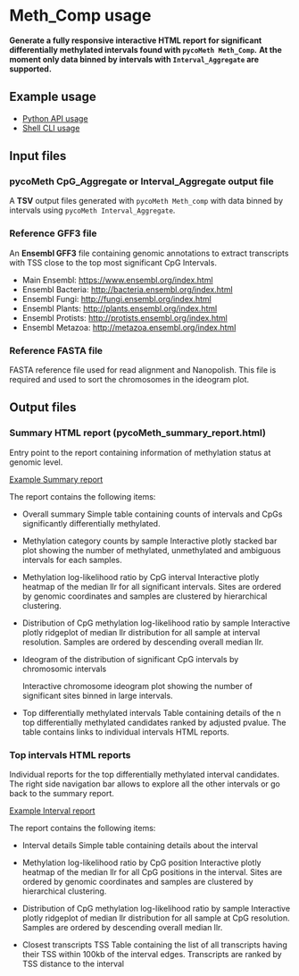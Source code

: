 # Meth_Comp usage

**Generate a fully responsive interactive HTML report for significant differentially methylated intervals found with `pycoMeth Meth_Comp`.**
**At the moment only data binned by intervals with `Interval_Aggregate` are supported.**

## Example usage

* [Python API usage](https://a-slide.github.io/pycoMeth/Comp_Report/API_usage/)
* [Shell CLI usage](https://a-slide.github.io/pycoMeth/Comp_Report/CLI_usage/)

## Input files

### pycoMeth CpG_Aggregate or Interval_Aggregate output file

A **TSV** output files generated with `pycoMeth Meth_comp` with data binned by intervals using `pycoMeth Interval_Aggregate`.

### Reference GFF3 file

An **Ensembl GFF3** file containing genomic annotations to extract transcripts with TSS close to the top most significant CpG Intervals.

* Main Ensembl: https://www.ensembl.org/index.html
* Ensembl Bacteria: http://bacteria.ensembl.org/index.html
* Ensembl Fungi: http://fungi.ensembl.org/index.html
* Ensembl Plants: http://plants.ensembl.org/index.html
* Ensembl Protists: http://protists.ensembl.org/index.html
* Ensembl Metazoa: http://metazoa.ensembl.org/index.html

### Reference FASTA file

FASTA reference file used for read alignment and Nanopolish. This file is required and used to sort the chromosomes in the ideogram plot.

## Output files

### Summary HTML report (pycoMeth_summary_report.html)

Entry point to the report containing information of methylation status at genomic level.

[Example Summary report](https://a-slide.github.io/pycoMeth/Comp_Report/medaka_html/pycoMeth_summary_report.html)

The report contains the following items:

* Overall summary
  Simple table containing counts of intervals and CpGs significantly differentially methylated.

* Methylation category counts by sample
  Interactive plotly stacked bar plot showing the number of methylated, unmethylated and ambiguous intervals for each samples.

* Methylation log-likelihood ratio by CpG interval
  Interactive plotly heatmap of the median llr for all significant intervals.
  Sites are ordered by genomic coordinates and samples are clustered by hierarchical clustering.

* Distribution of CpG methylation log-likelihood ratio by sample
  Interactive plotly ridgeplot of median llr distribution for all sample at interval resolution.
  Samples are ordered by descending overall median llr.

* Ideogram of the distribution of significant CpG intervals by chromosomic intervals

  Interactive chromosome ideogram plot showing the number of significant sites binned in large intervals.

* Top differentially methylated intervals
  Table containing details of the n top differentially methylated candidates ranked by adjusted pvalue.
  The table contains links to individual intervals HTML reports.

### Top intervals HTML reports

Individual reports for the top differentially methylated interval candidates.
The right side navigation bar allows to explore all the other intervals or go back to the summary report.

[Example Interval report](https://a-slide.github.io/pycoMeth/Comp_Report/medaka_html/interval_reports/interval_0001_chr15-13014693-13015794.html)

The report contains the following items:

* Interval details
Simple table containing details about the interval

* Methylation log-likelihood ratio by CpG position
Interactive plotly heatmap of the median llr for all CpG positions in the interval.
Sites are ordered by genomic coordinates and samples are clustered by hierarchical clustering.

* Distribution of CpG methylation log-likelihood ratio by sample
Interactive plotly ridgeplot of median llr distribution for all sample at CpG resolution.
Samples are ordered by descending overall median llr.

* Closest transcripts TSS
Table containing the list of all transcripts having their TSS within 100kb of the interval edges.
Transcripts are ranked by TSS distance to the interval
